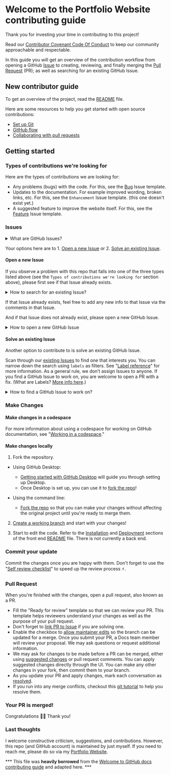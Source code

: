 # Welcome to the Portfolio Website contributing guide <!-- omit in toc (table of contents) -->

<!--

NOTE: (I THINK) The following 2 are WRT another task outside of this [repo](https://github.com/JamieBort/Portfolio-Website) and this [project](https://github.com/users/JamieBort/projects/1).

1. TODO: Test all of the links below to see which ones need to be modified/updated for when the template is used.

2. Then make note of them with `TODO: FOR THIS TEMPLATE: <instructions here>.`

-->

Thank you for investing your time in contributing to this project!

Read our [Contributor Covenant Code Of Conduct](./Contributor_Covenant_Code_of_Conduct.md) to keep our community approachable and respectable.

In this guide you will get an overview of the contribution workflow from opening a GitHub [Issue](#issues) to creating, reviewing, and finally merging the [Pull Request](#pull-request) (PR); as well as searching for an existing GitHub Issue.

## New contributor guide

To get an overview of the project, read the [README](./README.md) file.

Here are some resources to help you get started with open source contributions:

- [Set up Git](https://docs.github.com/en/get-started/getting-started-with-git/set-up-git)
- [GitHub flow](https://docs.github.com/en/get-started/using-github/github-flow)
- [Collaborating with pull requests](https://docs.github.com/en/github/collaborating-with-pull-requests)

## Getting started

### Types of contributions we're looking for

Here are the types of contributions we are looking for:

<!-- TODO: Once the https://github.com/JamieBort/Portfolio-Website/issues/81 Issue is addressed, update the `Bug` and `Enhancement` links below.  -->

- Any problems (bugs) with the code. For this, see the [Bug](https://github.com/JamieBort/Portfolio-Website/issues/new?template=bug_report.md) Issue template.
- Updates to the documentation. For example improved wording, broken links, etc. For this, see the `Enhancement` Issue template. (this one doesn't exist yet.)
- A suggested feature to improve the website itself. For this, see the [Feature](https://github.com/JamieBort/Portfolio-Website/issues/new?template=feature_request.md) Issue template.

### Issues

<details>
<summary>What are GitHub Issues?</summary>
<br>

- [GitHub Issues are items you can create in a repository to plan, discuss and track work.](https://docs.github.com/en/issues/tracking-your-work-with-issues/about-issues)

- More info with this [1 minute video.](https://www.youtube.com/watch?v=6HWw7rhwvtY)

- And more detail with this [7 minute video.](https://www.youtube.com/watch?v=TKJ4RdhyB5Y)
</details>

Your options here are to 1. [Open a new Issue](#create-a-new-issue) or 2. [Solve an existing Issue](#solve-an-existing-issue).

#### Open a new Issue

If you observe a problem with this repo that falls into one of the three types listed above (see the `Types of contributions we're looking for` section above), please first see if that Issue already exists.

<details>
<summary>How to search for an existing Issue?</summary>

- GitHub documentation
  - [Search by the title, body, or comments](https://docs.github.com/en/search-github/searching-on-github/searching-issues-and-pull-requests#search-by-the-title-body-or-comments)
  - [Filtering and searching Issues and Pull Requests](https://docs.github.com/en/issues/tracking-your-work-with-issues/filtering-and-searching-issues-and-pull-requests)
- Video
  - [this 1 minute video.](https://www.youtube.com/watch?v=ErY5nWpA2Uc)
  - [this 2.5 minute video.](https://www.youtube.com/watch?v=7n9_pNENx-I)
  </details>

If that Issue already exists, feel free to add any new info to that Issue via the comments in that Issue.

And if that Issue does not already exist, please open a new GitHub Issue.

<details>
<summary>How to open a new GitHub Issue</summary>

- GitHub documentation
  - [Creating an Issue](https://docs.github.com/en/issues/tracking-your-work-with-issues/creating-an-issue)
  - [Quickstart for GitHub Issues](https://docs.github.com/en/issues/tracking-your-work-with-issues/quickstart)
- [This 7 minute video.](https://www.youtube.com/watch?v=TKJ4RdhyB5Y)
</details>

<!-- TODO: Add this line back in once I have Issue Templates and/or Issue forms to use here.
To that end, I have created this https://github.com/users/JamieBort/projects/4?pane=issue&itemId=55135312 organizational-level Issue to complete that task. -->
<!-- If a related Issue doesn't exist, you can open a new Issue using a relevant [Issue form](https://github.com/github/docs/issues/new/choose). -->

#### Solve an existing Issue

Another option to contribute to is solve an existing GitHub Issue.

Scan through our [existing Issues](https://github.com/JamieBort/Portfolio-Website/issues) to find one that interests you. You can narrow down the search using `labels` as filters. See "[Label reference](https://github.com/JamieBort/Portfolio-Website/labels)" for more information. As a general rule, we don’t assign Issues to anyone. If you find a GitHub Issue to work on, you are welcome to open a PR with a fix. (What are Labels? [More info here](https://docs.github.com/en/contributing/collaborating-on-github-docs/label-reference).)

<details>
<summary>How to find a GitHub Issue to work on?</summary>

- This [GIT Issues solving procedure](https://gist.github.com/sampathg9/fb25ff2b84b3f279417d) Gist is a concise list in order of what needs to be done.
- This [WORKING ON YOUR FIRST GITHUB ISSUE](https://www.stevejgordon.co.uk/working-on-your-first-github-issue) article is thorough.
- A [Git and Github: Working on an Issue](https://www.youtube.com/watch?v=2Y8AkBUbrNU) 6 minute YouTube video.
</details>

### Make Changes

#### Make changes in a codespace

For more information about using a codespace for working on GitHub documentation, see "[Working in a codespace](https://docs.github.com/en/contributing/setting-up-your-environment-to-work-on-github-docs/working-on-github-docs-in-a-codespace)."

#### Make changes locally

1. Fork the repository.

- Using GitHub Desktop:

  - [Getting started with GitHub Desktop](https://docs.github.com/en/desktop/installing-and-configuring-github-desktop/getting-started-with-github-desktop) will guide you through setting up Desktop.
  - Once Desktop is set up, you can use it to [fork the repo](https://docs.github.com/en/desktop/contributing-and-collaborating-using-github-desktop/cloning-and-forking-repositories-from-github-desktop)!

- Using the command line:
  - [Fork the repo](https://docs.github.com/en/github/getting-started-with-github/fork-a-repo#fork-an-example-repository) so that you can make your changes without affecting the original project until you're ready to merge them.

2. [Create a working branch](https://docs.github.com/en/pull-requests/collaborating-with-pull-requests/working-with-forks/fork-a-repo#editing-a-fork) and start with your changes!

3. Start to edit the code. Refer to the [Installation](./frontend/README.md/#installation) and [Deployment](./frontend/README.md/#-deployment) sections of the front end [README](./frontend/README.md) file. There is not currently a back end.

### Commit your update

Commit the changes once you are happy with them. Don't forget to use the "[Self review checklist](https://docs.github.com/en/contributing/collaborating-on-github-docs/self-review-checklist)" to speed up the review process :zap:.

### Pull Request

When you're finished with the changes, open a pull request, also known as a PR.

- Fill the "Ready for review" template so that we can review your PR. This template helps reviewers understand your changes as well as the purpose of your pull request.
- Don't forget to [link PR to Issue](https://docs.github.com/en/issues/tracking-your-work-with-issues/linking-a-pull-request-to-an-issue) if you are solving one.
- Enable the checkbox to [allow maintainer edits](https://docs.github.com/en/github/collaborating-with-issues-and-pull-requests/allowing-changes-to-a-pull-request-branch-created-from-a-fork) so the branch can be updated for a merge.
  Once you submit your PR, a Docs team member will review your proposal. We may ask questions or request additional information.
- We may ask for changes to be made before a PR can be merged, either using [suggested changes](https://docs.github.com/en/github/collaborating-with-issues-and-pull-requests/incorporating-feedback-in-your-pull-request) or pull request comments. You can apply suggested changes directly through the UI. You can make any other changes in your fork, then commit them to your branch.
- As you update your PR and apply changes, mark each conversation as [resolved](https://docs.github.com/en/github/collaborating-with-issues-and-pull-requests/commenting-on-a-pull-request#resolving-conversations).
- If you run into any merge conflicts, checkout this [git tutorial](https://github.com/skills/resolve-merge-conflicts) to help you resolve them.

### Your PR is merged!

Congratulations :tada::tada: Thank you!

### Last thoughts

I welcome constructive criticism, suggestions, and contributions.
However, this repo (and GitHub account) is maintained by just myself.
If you need to reach me, please do so via my [Portfolio Website](https://jamiebort.com/).

\*\*\* This file was **heavily borrowed** from the [Welcome to GitHub docs contributing guide](https://github.com/github/docs/blob/9c8028d68702e3ea3aec4d42093df1a95dfaa8d1/.github/CONTRIBUTING.md) and adapted here. \*\*\*
